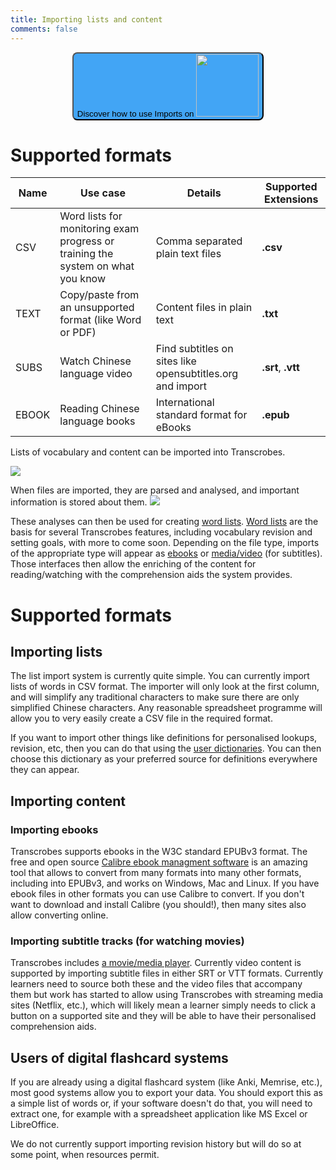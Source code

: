 ```yaml
---
title: Importing lists and content
comments: false
---
```


<p style="text-align:center"><a style="color:white" target="_blank" href="https://youtu.be/w7OhcIU-WAM"><button style="border-radius: 8px;text-align:center;background-color:#42a5f5;">Discover how to use Imports on <img style="width:100px;display:inline;" src="/img/yt_logo_rgb_light.png" /></button></a></p>

# Supported formats
| Name | Use case | Details | Supported Extensions |
|----------|------|-------|------|
| CSV | Word lists for monitoring exam progress or training the system on what you know | Comma separated plain text files | **.csv** |
| TEXT | Copy/paste from an unsupported format (like Word or PDF) | Content files in plain text | **.txt** |
| SUBS | Watch Chinese language video | Find subtitles on sites like opensubtitles.org and import | **.srt**, **.vtt** |
| EBOOK | Reading Chinese language books | International standard format for eBooks | **.epub** |

Lists of vocabulary and content can be imported into Transcrobes. 

<img style="max-width:70%" src="/img/imports/3body1.png"/>

When files are imported, they are parsed and analysed, and important information is stored about them.
<img style="max-width:70%" src="/img/imports/3body2.png"/>

These analyses can then be used for creating [word lists](/page/software/configure/wordlists). [Word lists](/page/software/configure/wordlists) are the basis for several Transcrobes features, including vocabulary revision and setting goals, with more to come soon. Depending on the file type, imports of the appropriate type will appear as [ebooks](/page/software/learn/boocrobes) or [media/video](/page/software/learn/moocrobes) (for subtitles). Those interfaces then allow the enriching of the content for reading/watching with the comprehension aids the system provides.

# Supported formats
## Importing lists

The list import system is currently quite simple. You can currently import lists of words in CSV format. The importer will only look at the first column, and will simplify any traditional characters to make sure there are only simplified Chinese characters. Any reasonable spreadsheet programme will allow you to very easily create a CSV file in the required format.

If you want to import other things like definitions for personalised lookups, revision, etc, then you can do that using the [user dictionaries](/page/software/configure/userdictionaries). You can then choose this dictionary as your preferred source for definitions everywhere they can appear.

## Importing content
### Importing ebooks
Transcrobes supports ebooks in the W3C standard EPUBv3 format. The free and open source [Calibre ebook managment software](https://calibre-ebook.com/) is an amazing tool that allows to convert from many formats into many other formats, including into EPUBv3, and works on Windows, Mac and Linux. If you have ebook files in other formats you can use Calibre to convert. If you don't want to download and install Calibre (you should!), then many sites also allow converting online.

### Importing subtitle tracks (for watching movies)
Transcrobes includes [a movie/media player](/page/software/learn/moocrobes). Currently video content is supported by importing subtitle files in either SRT or VTT formats. Currently learners need to source both these and the video files that accompany them but work has started to allow using Transcrobes with streaming media sites (Netflix, etc.), which will likely mean a learner simply needs to click a button on a supported site and they will be able to have their personalised comprehension aids.

## Users of digital flashcard systems
If you are already using a digital flashcard system (like Anki, Memrise, etc.), most good systems allow you to export your data. You should export this as a simple list of words or, if your software doesn't do that, you will need to extract one, for example with a spreadsheet application like MS Excel or LibreOffice.

We do not currently support importing revision history but will do so at some point, when resources permit.
